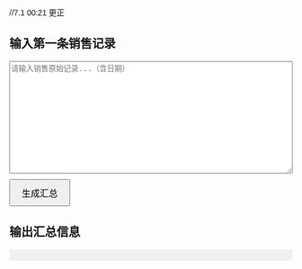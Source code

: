 //7.1 00:21 更正
<html lang="zh">
<head>
  <meta charset="UTF-8">
  <title>苹果销售助手</title>
  <style>
    body { font-family: sans-serif; padding: 20px; }
    textarea { width: 100%; height: 200px; margin-bottom: 10px; }
    button { padding: 10px 20px; font-size: 16px; }
    pre { background: #f0f0f0; padding: 10px; white-space: pre-wrap; }
  </style>
</head>
<body>
  <h2>输入第一条销售记录</h2>
  <textarea id="inputText" placeholder="请输入销售原始记录...（含日期）"></textarea>
  <button onclick="process()">生成汇总</button>
  <h2>输出汇总信息</h2>
  <pre id="outputText"></pre>

  <script>
    function process() {
      const input = document.getElementById("inputText").value.trim();
      const lines = input.split('\n').map(line => line.trim()).filter(line => line);

      // 1. 取第一行作为日期（格式如：6.30）
      const date = lines[0];

      // 2. 定义各类统计容器
      const phones = [], watches = [], ipads = [], computers = [];
      const fusion = { '音响': 0, '键盘': 0, '鼠标': 0, 'iPad笔': 0, 'AirTag': 0, '蓝牙耳机': 0 };
      const accessories = {
        '充电头': 0, '充电线': 0, '充电宝': 0, '手表膜': 0, '手机膜': 0, '手机壳': 0,
        '镜头膜': 0, 'iPad膜': 0, 'iPad壳': 0, '电脑膜': 0, '电脑包': 0,
        '转换线': 0, '有线耳机': 0, 'CNY': 0
      };
      const recyclePhones = [], recycleOthers = [], services = [];

      // 3. 关键词正则
      const phoneRegex = /^(16(?:pro|max|promax)?\S*\d{3,4})/i; // 手机识别
      const watchRegex = /(s\d{1,2}|watch)/i; // 手表识别
      const ipadRegex = /ipad/i; // iPad识别
      const macRegex = /macbook/i; // Mac识别

      let skipNext = false; // 跳过标记：用于回收/售后场景中跳过附属信息行

      // 4. 遍历每行，按类型识别
      for (let i = 1; i < lines.length; i++) {
        const line = lines[i];
        const lower = line.toLowerCase();

        if (skipNext) {
          skipNext = false; // 当前行跳过处理，恢复标志
          continue;
        }

        const isRecycle = line.includes("以旧换新") || line.includes("仅回收");
        const isService = line.includes("售后") || line.includes("保内") || line.includes("保外");
        const next = lines[i + 1] || '';

        // 回收识别（包括下一行机器信息）
        if (isRecycle) {
          if (next.toLowerCase().includes("ipad")) recycleOthers.push(next);
          else recyclePhones.push(next);
          skipNext = true;
          continue;
        }

        // 售后识别（包括下一行机器信息）
        if (isService) {
          services.push(line + (next ? `\n${next}` : ''));
          skipNext = true;
          continue;
        }

        // 销售识别逻辑（只识别未被 skip 掉的销售部分）
        if (phoneRegex.test(line)) {
          phones.push(line.match(phoneRegex)[0]);
        } else if (watchRegex.test(lower)) {
          watches.push(line);
        } else if (ipadRegex.test(lower)) {
          ipads.push(line);
        } else if (macRegex.test(lower)) {
          computers.push(line);
        }

        // 融合商品识别
        if (line.includes("音响")) fusion['音响']++;
        if (line.includes("键盘")) fusion['键盘']++;
        if (line.includes("鼠标")) fusion['鼠标']++;
        if (lower.includes("pencil")) fusion['iPad笔']++;
        if (lower.includes("airtag")) fusion['AirTag']++;
        if (lower.includes("airpods")) fusion['蓝牙耳机']++;

        // 配件识别（关键词映射）
        if (line.includes("充电头")) accessories['充电头']++;
        if (line.includes("充电线")) accessories['充电线']++;
        if (line.includes("充电宝") || line.includes("大麦")) accessories['充电宝']++;
        if (line.includes("有线耳机")) accessories['有线耳机']++;
      }

      // 5. 输出格式拼接函数
      function arrText(arr) { return arr.length ? arr.join('\n') : ''; }

      // 6. 构造输出内容
      let output = `${date}唐人街苹果\n`;
      output += `手机销量: ${phones.length}\n明细：${arrText(phones)}\n`;
      output += `手表销量: ${watches.length}\n明细：${arrText(watches)}\n`;
      output += `iPad销量: ${ipads.length}\n明细：${arrText(ipads)}\n`;
      output += `电脑销量: ${computers.length}\n明细: ${arrText(computers)}\n`;

      // 融合类
      const fusionTotal = Object.values(fusion).reduce((a,b) => a+b, 0);
      output += `累计销量: \n\n融合销量: ${fusionTotal}\n`;
      for (const k in fusion) {
        if (fusion[k] > 0) output += `${k}: ${fusion[k]}\n`;
      }
      output += `累计销量: \n\n`;

      // 配件类
      const accessoryTotal = Object.values(accessories).reduce((a,b)=>a+b, 0);
      output += `配件销量:${accessoryTotal}\n`;
      for (const k in accessories) {
        if (accessories[k] > 0) output += `${k}: ${accessories[k]}\n`;
      }
      output += `CNY: \n累计销量: \n\n`;

      // 回收类
      output += `回收手机: ${arrText(recyclePhones)}\n`;
      output += `回收其它机器: ${arrText(recycleOthers)}\n`;
      output += `AC+: \n累计销量: \n\n`;

      // 售后类
      output += `售后: ${arrText(services)}\n累计销量:`;

      // 7. 展示
      document.getElementById("outputText").textContent = output;
    }
  </script>
</body>
</html>
